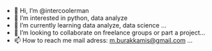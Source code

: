 - 👋 Hi, I’m @intercoolerman
- 👀 I’m interested in python, data analyze
- 🌱 I’m currently learning data analyze, data science  ...
- 💞️ I’m looking to collaborate on freelance groups or part a project...
- 📫 How to reach me mail adress: m.burakkamis@gmail.com ...

<!---
intercoolerman/intercoolerman is a ✨ special ✨ repository because its `README.md` (this file) appears on your GitHub profile.
You can click the Preview link to take a look at your changes.
--->
